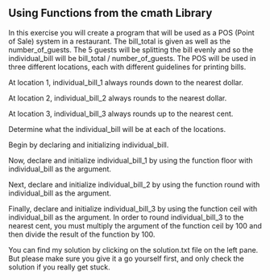 ## Using Functions from the cmath Library

In this exercise you will create a program that will be used as a POS (Point of Sale) system in a restaurant. The bill_total is given as well as the number_of_guests. The 5 guests will be splitting the bill evenly and so the individual_bill will be bill_total / number_of_guests. The POS will be used in three different locations, each with different guidelines for printing bills.

At location 1, individual_bill_1 always rounds down to the nearest dollar.

At location 2, individual_bill_2 always rounds to the nearest dollar.

At location 3, individual_bill_3 always rounds up to the nearest cent.

Determine what the individual_bill will be at each of the locations.

Begin by declaring and initializing individual_bill.

Now, declare and initialize individual_bill_1 by using the <cmath> function floor with individual_bill as the argument.

Next, declare and initialize individual_bill_2 by using the <cmath> function round with individual_bill as the argument.

Finally, declare and initialize individual_bill_3 by using the <cmath> function ceil with individual_bill as the argument. In order to round individual_bill_3 to the nearest cent, you must multiply the argument of the function ceil by 100 and then divide the result of the function by 100.

You can find my solution by clicking on the solution.txt file on the left pane. But please make sure you give it a go yourself first, and only check the solution if you really get stuck.